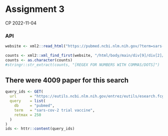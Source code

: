 Assignment 3
================
CP
2022-11-04

### API

``` r
website <- xml2::read_html("https://pubmed.ncbi.nlm.nih.gov/?term=sars-cov-2%20trial%20vaccine")
  
counts <- xml2::xml_find_first(website, "/html/body/main/div[9]/div[2]/div[2]/div[1]/div[1]")
counts <- as.character(counts)
#stringr::str_extract(counts, "[REGEX FOR NUMBERS WITH COMMAS/DOTS]")
```

## There were 4009 paper for this search

``` r
query_ids <- GET(
  url      = "https://eutils.ncbi.nlm.nih.gov/entrez/eutils/esearch.fcgi",
  query    = list(
    db     = "pubmed",
    term   = "sars-cov-2 trial vaccine",
    retmax = 250
  )
)
ids <- httr::content(query_ids)
```
